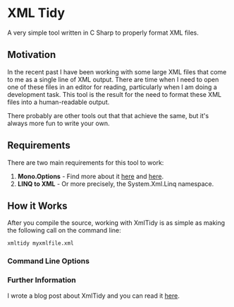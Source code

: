 # XML Tidy #

A very simple tool written in C Sharp to properly format XML files.

## Motivation ##

In the recent past I have been working with some large XML files that come to
me as a single line of XML output. There are time when I need to open one of
these files in an editor for reading, particularly when I am doing a
development task. This tool is the result for the need to format these XML
files into a human-readable output. 

There probably are other tools out that that achieve the same, but it's always
more fun to write your own. 

## Requirements ## 

There are two main requirements for this tool to work:

1. **Mono.Options** - Find more about it [here](http://tirania.org/blog/archive/2008/Oct-14.html) and [here](http://www.ndesk.org/Options). 
2. **LINQ to XML** - Or more precisely, the System.Xml.Linq namespace.

## How it Works ##

After you compile the source, working with XmlTidy is as simple as making the
following call on the command line:

    xmltidy myxmlfile.xml

### Command Line Options ###


### Further Information ###

I wrote a blog post about XmlTidy and you can read it [here](). 
